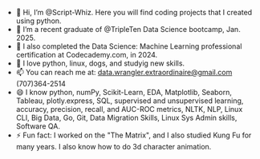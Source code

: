 - 👋 Hi, I’m @Script-Whiz. Here you will find coding projects that I created using python.
- 👀 I’m a recent graduate of @TripleTen Data Science bootcamp, Jan. 2025.
- 🌱 I also completed the Data Science: Machine Learning professional certification at Codecademy.com, in 2024.
- 💞️ I love python, linux, dogs, and studyig new skills.
- 📫 You can reach me at: data.wrangler.extraordinaire@gmail.com (707)364-2514
- 😄 I know python, numPy, Scikit-Learn, EDA, Matplotlib, Seaborn, Tableau, plotly.express, SQL, supervised and unsupervised learning, accuracy, precision, recall, and AUC-ROC metrics, NLTK, NLP, Linux CLI, Big Data, Go, Git, Data Migration Skills, Linux Sys Admin skills, Software QA.
- ⚡ Fun fact: I worked on the "The Matrix", and I also studied Kung Fu for many years. I also know how to do 3d character animation.

<!---
Script-Whiz/Script-Whiz is a ✨ special ✨ repository because its `README.md` (this file) appears on your GitHub profile.
You can click the Preview link to take a look at your changes.
--->
